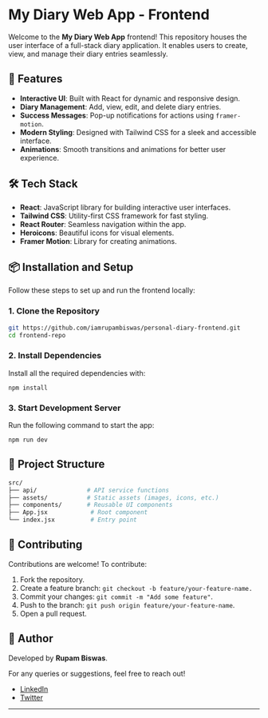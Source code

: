 # My Diary Web App - Frontend

Welcome to the **My Diary Web App** frontend! This repository houses the user interface of a full-stack diary application. It enables users to create, view, and manage their diary entries seamlessly.

## 🚀 Features

- **Interactive UI**: Built with React for dynamic and responsive design.
- **Diary Management**: Add, view, edit, and delete diary entries.
- **Success Messages**: Pop-up notifications for actions using `framer-motion`.
- **Modern Styling**: Designed with Tailwind CSS for a sleek and accessible interface.
- **Animations**: Smooth transitions and animations for better user experience.

## 🛠️ Tech Stack

- **React**: JavaScript library for building interactive user interfaces.
- **Tailwind CSS**: Utility-first CSS framework for fast styling.
- **React Router**: Seamless navigation within the app.
- **Heroicons**: Beautiful icons for visual elements.
- **Framer Motion**: Library for creating animations.

## 📦 Installation and Setup

Follow these steps to set up and run the frontend locally:

### 1. Clone the Repository
```bash
git https://github.com/iamrupambiswas/personal-diary-frontend.git
cd frontend-repo
```

### 2. Install Dependencies
Install all the required dependencies with:
```
npm install
```

### 3. Start Development Server
Run the following command to start the app:
```
npm run dev
```

## 📂 Project Structure
```bash
src/
├── api/              # API service functions
├── assets/           # Static assets (images, icons, etc.)
├── components/       # Reusable UI components
├── App.jsx            # Root component
└── index.jsx          # Entry point
```

## 🤝 Contributing
Contributions are welcome! To contribute:
1. Fork the repository.
2. Create a feature branch: ```git checkout -b feature/your-feature-name.```
3. Commit your changes: ```git commit -m "Add some feature"```.
4. Push to the branch: ```git push origin feature/your-feature-name```.
5. Open a pull request.

## 👤 Author
Developed by **Rupam Biswas**.

For any queries or suggestions, feel free to reach out!

- [LinkedIn](https://www.linkedin.com/in/iamrupambiswas/)
- [Twitter](https://x.com/iam_rupambiswas)

---

